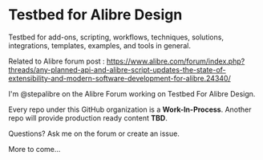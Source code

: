 # Testbed for Alibre Design

Testbed for add-ons, scripting, workflows, techniques, solutions, integrations, templates, examples, and tools in general.

Related to Alibre forum post : https://www.alibre.com/forum/index.php?threads/any-planned-api-and-alibre-script-updates-the-state-of-extensibility-and-modern-software-development-for-alibre.24340/

I'm @stepalibre on the Alibre Forum working on Testbed For Alibre Design.

Every repo under this GitHub organization is a **Work-In-Process**. Another repo will provide production ready content **TBD**.

Questions? Ask me on the forum or create an issue.

More to come...
